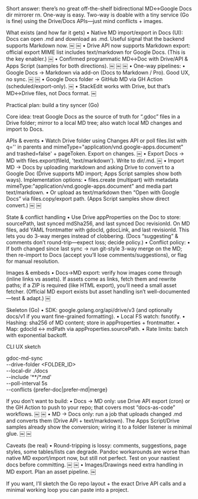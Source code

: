 Short answer: there’s no great off-the-shelf bidirectional MD↔︎Google Docs dir mirrorer rn. One-way is easy. Two-way is doable with a tiny service (Go is fine) using the Drive/Docs APIs—just mind conflicts + images.

What exists (and how far it gets)
	•	Native MD import/export in Docs (UI): Docs can open .md and download as .md. Useful signal that the backend supports Markdown now.  ￼ ￼
	•	Drive API now supports Markdown export: official export MIME list includes text/markdown for Google Docs. (This is the key enabler.)  ￼
	•	Confirmed programmatic MD↔︎Doc with Drive/API & Apps Script (samples for both directions).  ￼ ￼ ￼
	•	One-way pipelines:
	•	Google Docs → Markdown via add-on (Docs to Markdown / Pro). Good UX, no sync.  ￼ ￼
	•	Google Docs folder → GitHub MD via GH Action (scheduled/export-only).  ￼
	•	StackEdit works with Drive, but that’s MD↔︎Drive files, not Docs format.  ￼

Practical plan: build a tiny syncer (Go)

Core idea: treat Google Docs as the source of truth for “.gdoc” files in a Drive folder; mirror to a local MD tree; also watch local MD changes and import to Docs.

APIs & events
	•	Watch Drive folder using Changes API or poll files.list with q=''<folderId> in parents and mimeType="application/vnd.google-apps.document" and trashed=false' + pageToken. Export on changes.  ￼
	•	Export Docs → MD with files.export(fileId, 'text/markdown'). Write to dir/<sanitized-title>.md.  ￼
	•	Import MD → Docs by uploading markdown and asking Drive to convert to a Google Doc (Drive supports MD import; Apps Script samples show both ways). Implementation options:
	•	files.create (multipart) with metadata mimeType:"application/vnd.google-apps.document" and media part text/markdown.
	•	Or upload as text/markdown then “Open with Google Docs” via files.copy/export path. (Apps Script samples show direct convert.)  ￼ ￼

State & conflict handling
	•	Use Drive appProperties on the Doc to store: sourcePath, last synced mdSha256, and last synced Doc revisionId. On MD files, add YAML frontmatter with gdocId, gdocLink, and last revisionId. This lets you do 3-way merges instead of clobbering. (Docs “suggesting” & comments don’t round-trip—expect loss; decide policy.)
	•	Conflict policy:
	•	If both changed since last sync → run git-style 3-way merge on the MD; then re-import to Docs (accept you’ll lose comments/suggestions), or flag for manual resolution.

Images & embeds
	•	Docs→MD export: verify how images come through (inline links vs assets). If assets come as links, fetch them and rewrite paths; if a ZIP is required (like HTML export), you’ll need a small asset fetcher. (Official MD export exists but asset handling isn’t well-documented—test & adapt.)  ￼

Skeleton (Go)
	•	SDK: google.golang.org/api/drive/v3 (and optionally docs/v1 if you want fine-grained formatting).
	•	Local FS watch: fsnotify.
	•	Hashing: sha256 of MD content; store in appProperties + frontmatter.
	•	Map: gdocId ↔︎ mdPath via appProperties.sourcePath.
	•	Rate limits: batch with exponential backoff.

CLI UX sketch

gdoc-md-sync \
  --drive-folder <FOLDER_ID> \
  --local-dir ./docs \
  --include '**/*.md' \
  --poll-interval 5s \
  --conflicts {prefer-doc|prefer-md|merge}

If you don’t want to build:
	•	Docs → MD only: use Drive API export (cron) or the GH Action to push to your repo; that covers most “docs-as-code” workflows.  ￼ ￼
	•	MD → Docs only: run a job that uploads changed .md and converts them (Drive API + text/markdown). The Apps Script/Drive samples already show the conversion; wiring it to a folder listener is minimal glue.  ￼ ￼

Caveats (be real)
	•	Round-tripping is lossy: comments, suggestions, page styles, some tables/lists can degrade. Pandoc workarounds are worse than native MD export/import now, but still not perfect. Test on your nastiest docs before committing.  ￼ ￼
	•	Images/Drawings need extra handling in MD export. Plan an asset pipeline.  ￼

If you want, I’ll sketch the Go repo layout + the exact Drive API calls and a minimal working loop you can paste into a project.
